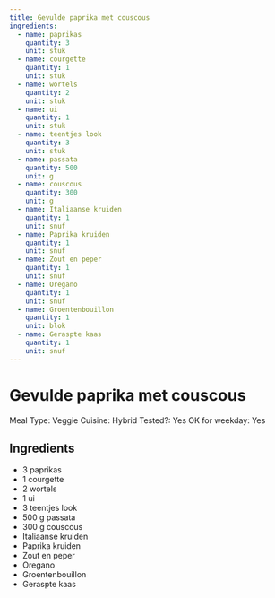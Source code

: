 ```yaml
---
title: Gevulde paprika met couscous
ingredients:
  - name: paprikas
    quantity: 3
    unit: stuk
  - name: courgette
    quantity: 1
    unit: stuk
  - name: wortels
    quantity: 2
    unit: stuk
  - name: ui
    quantity: 1
    unit: stuk
  - name: teentjes look
    quantity: 3
    unit: stuk
  - name: passata
    quantity: 500
    unit: g
  - name: couscous
    quantity: 300
    unit: g
  - name: Italiaanse kruiden
    quantity: 1
    unit: snuf
  - name: Paprika kruiden
    quantity: 1
    unit: snuf
  - name: Zout en peper
    quantity: 1
    unit: snuf
  - name: Oregano
    quantity: 1
    unit: snuf
  - name: Groentenbouillon
    quantity: 1
    unit: blok
  - name: Geraspte kaas
    quantity: 1
    unit: snuf
---
```


# Gevulde paprika met couscous

Meal Type: Veggie
Cuisine: Hybrid
Tested?: Yes
OK for weekday: Yes

## Ingredients
- 3 paprikas
- 1 courgette
- 2 wortels
- 1 ui
- 3 teentjes look
- 500 g passata
- 300 g couscous
- Italiaanse kruiden
- Paprika kruiden
- Zout en peper
- Oregano
- Groentenbouillon
- Geraspte kaas